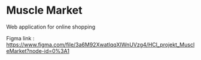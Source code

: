 # Muscle Market

Web application for online shopping


Figma link : https://www.figma.com/file/3a6M92XwatIqqXIWnUVzg4/HCI_projekt_MuscleMarket?node-id=0%3A1
